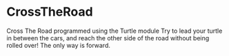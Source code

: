 # CrossTheRoad
Cross The Road programmed using the Turtle module
Try to lead your turtle in between the cars, and reach the other side of the road without being rolled over!
The only way is forward.
